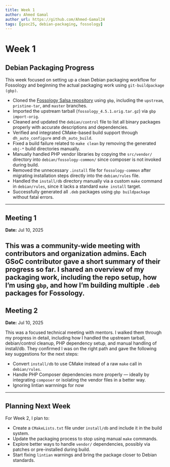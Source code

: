```yaml
---
title: Week 1
author: Ahmed Gamal
author_url: https://github.com/Ahmed-Gamal24
tags: [gsoc25, debian-packaging, fossology]
---
```

<!--
SPDX-License-Identifier: CC-BY-SA-4.0

SPDX-FileCopyrightText: 2025 Ahmed Gamal <ahmed.gamal9541@gmail.com>
-->

# Week 1


## Debian Packaging Progress

This week focused on setting up a clean Debian packaging workflow for Fossology and beginning the actual packaging work using `git-buildpackage (gbp)`.

- Cloned the [Fossology Salsa repository](https://salsa.debian.org/fossology-team/fossology) using `gbp`, including the `upstream`, `pristine-tar`, and `master` branches.
- Imported the upstream tarball (`fossology_4.5.1.orig.tar.gz`) via `gbp import-orig`.
- Cleaned and updated the `debian/control` file to list all binary packages properly with accurate descriptions and dependencies.
- Verified and integrated CMake-based build support through `dh_auto_configure` and `dh_auto_build`.
- Fixed a build failure related to `make clean` by removing the generated `obj-*` build directories manually.
- Manually handled PHP vendor libraries by copying the `src/vendor/` directory into `debian/fossology-common/` since composer is not invoked during build.
- Removed the unnecessary `.install` file for `fossology-common` after migrating installation steps directly into the `debian/rules` file.
- Handled the `install/db` directory manually via a custom `make` command in `debian/rules`, since it lacks a standard `make install` target.
- Successfully generated all `.deb` packages using `gbp buildpackage` without fatal errors.

---

## Meeting 1

**Date:** Jul 10, 2025

This was a community-wide meeting with contributors and organization admins. Each GSoC contributor gave a short summary of their progress so far. I shared an overview of my packaging work, including the repo setup, how I’m using `gbp`, and how I’m building multiple `.deb` packages for Fossology.
---

## Meeting 2

**Date:** Jul 10, 2025

This was a focused technical meeting with mentors. I walked them through my progress in detail, including how I handled the upstream tarball, debian/control cleanup, PHP dependency setup, and manual handling of install/db. They confirmed I was on the right path and gave the following key suggestions for the next steps:

- Convert `install/db` to use CMake instead of a raw `make` call in `debian/rules`.
- Handle PHP Composer dependencies more properly — ideally by integrating `composer` or isolating the vendor files in a better way.
- Ignoring lintian warnnings for now
---

## Planning Next Week

For Week 2, I plan to:

- Create a `CMakeLists.txt` file under `install/db` and include it in the build system.
- Update the packaging process to stop using manual `make` commands.
- Explore better ways to handle `vendor/` dependencies, possibly via patches or pre-installed during build.
- Start fixing `lintian` warnings and bring the package closer to Debian standards.

